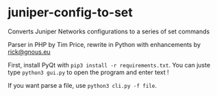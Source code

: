 # juniper-config-to-set
Converts Juniper Networks configurations to a series of set commands

Parser in PHP by Tim Price, rewrite in Python with enhancements by rick@gnous.eu

First, install PyQt with `pip3 install -r requirements.txt`. You can juste type `python3 gui.py` to open the program and enter text !

If you want parse a file, use `python3 cli.py -f file`. 
